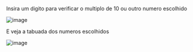 Insira um digito para verificar o multiplo de 10 ou outro numero escolhido 

![image](https://github.com/Crazyez01/Tabuada/assets/97403345/72b455e7-34ce-4ea0-93e1-52aa692c0d45)

E veja a tabuada dos numeros escolhidos

![image](https://github.com/Crazyez01/Tabuada/assets/97403345/45653da0-87d9-466d-9830-0d1ece68cf5e)
